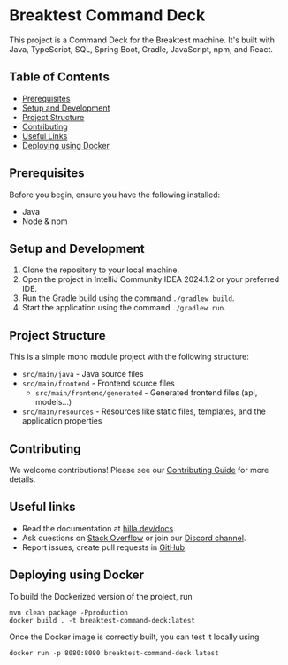 # Breaktest Command Deck
This project is a Command Deck for the Breaktest machine. It's built with Java, TypeScript, SQL, Spring Boot, Gradle, JavaScript, npm, and React.

## Table of Contents

- [Prerequisites](#prerequisites)
- [Setup and Development](#setup-and-development)
- [Project Structure](#project-structure)
- [Contributing](#contributing)
- [Useful Links](#useful-links)
- [Deploying using Docker](#deploying-using-docker)

## Prerequisites

Before you begin, ensure you have the following installed:

- Java
- Node & npm

## Setup and Development

1. Clone the repository to your local machine.
2. Open the project in IntelliJ Community IDEA 2024.1.2 or your preferred IDE.
3. Run the Gradle build using the command `./gradlew build`.
4. Start the application using the command `./gradlew run`.


## Project Structure

This is a simple mono module project with the following structure:

- `src/main/java` - Java source files
- `src/main/frontend` - Frontend source files
    - `src/main/frontend/generated` - Generated frontend files (api, models...)
- `src/main/resources` - Resources like static files, templates, and the application properties

## Contributing

We welcome contributions! Please see our [Contributing Guide](CONTRIBUTING.md) for more details. 

## Useful links

- Read the documentation at [hilla.dev/docs](https://hilla.dev/docs/).
- Ask questions on [Stack Overflow](https://stackoverflow.com/questions/tagged/hilla) or join our [Discord channel](https://discord.gg/MYFq5RTbBn).
- Report issues, create pull requests in [GitHub](https://github.com/vaadin/hilla).


## Deploying using Docker

To build the Dockerized version of the project, run

```
mvn clean package -Pproduction
docker build . -t breaktest-command-deck:latest
```

Once the Docker image is correctly built, you can test it locally using

```
docker run -p 8080:8080 breaktest-command-deck:latest
```
